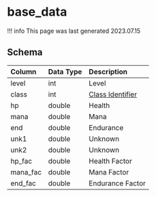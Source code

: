 # base_data

!!! info
	This page was last generated 2023.07.15

## Schema

| Column | Data Type | Description |
| :--- | :--- | :--- |
| level | int | Level |
| class | int | [Class Identifier](../../../../server/player/class-list) |
| hp | double | Health |
| mana | double | Mana |
| end | double | Endurance |
| unk1 | double | Unknown |
| unk2 | double | Unknown |
| hp_fac | double | Health Factor |
| mana_fac | double | Mana Factor |
| end_fac | double | Endurance Factor |

